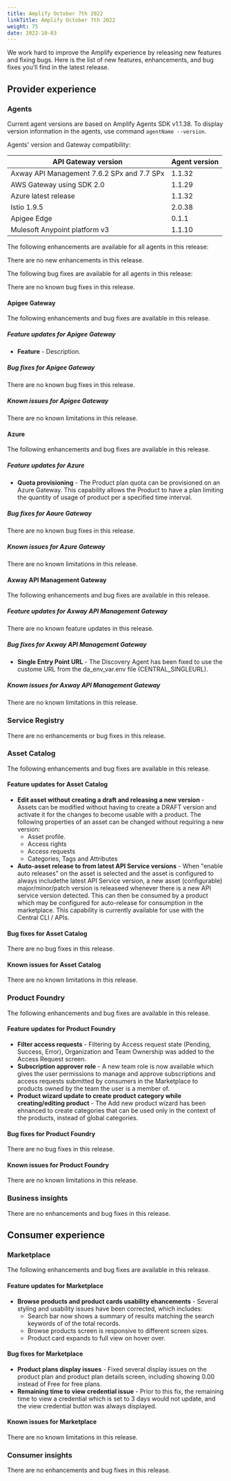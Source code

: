 ```yaml
---
title: Amplify October 7th 2022
linkTitle: Amplify October 7th 2022
weight: 75
date: 2022-10-03
---
```

We work hard to improve the Amplify experience by releasing new features and fixing bugs. Here is the list of new features, enhancements, and bug fixes you’ll find in the latest release.

## Provider experience

### Agents

Current agent versions are based on Amplify Agents SDK v1.1.38. To display version information in the agents, use command `agentName --version`.

Agents' version and Gateway compatibility:

| API Gateway version                        | Agent version|
|--------------------------------------------|--------------|
| Axway API Management 7.6.2 SPx and 7.7 SPx | 1.1.32       |
| AWS Gateway using SDK 2.0                  | 1.1.29       |
| Azure latest release                       | 1.1.32       |
| Istio 1.9.5                                | 2.0.38       |
| Apigee Edge                                | 0.1.1        |
| Mulesoft Anypoint platform v3              | 1.1.10        |

The following enhancements are available for all agents in this release:

There are no new enhancements in this release.

The following bug fixes are available for all agents in this release:

There are no known bug fixes in this release.

#### Apigee Gateway

The following enhancements and bug fixes are available in this release.

##### Feature updates for Apigee Gateway

* **Feature** - Description.

##### Bug fixes for Apigee Gateway

There are no known bug fixes in this release.

##### Known issues for Apigee Gateway

There are no known limitations in this release.


#### Azure

The following enhancements and bug fixes are available in this release.

##### Feature updates for Azure

* **Quota provisioning** - The Product plan quota can be provisioned on an Azure Gateway. This capability allows the Product to have a plan limiting the quantity of usage of product per a specified time interval.

##### Bug fixes for Aaure Gateway

There are no known bug fixes in this release.

##### Known issues for Azure Gateway

There are no known limitations in this release.

#### Axway API Management Gateway

The following enhancements and bug fixes are available in this release.

##### Feature updates for Axway API Management Gateway

There are no known feature updates in this release.

##### Bug fixes for Axway API Management Gateway

* **Single Entry Point URL** - The Discovery Agent has been fixed to use the custome URL from the da_env_var.env file (CENTRAL_SINGLEURL).

##### Known issues for Axway API Management Gateway

There are no known limitations in this release.

### Service Registry

There are no enhancements or bug fixes in this release.

### Asset Catalog

The following enhancements and bug fixes are available in this release.

#### Feature updates for Asset Catalog

* **Edit asset without creating a draft and releasing a new version** - Assets can be modified without having to create a DRAFT version and activate it for the changes to become usable with a product. The following properties of an asset can be changed without requiring a new version:
  * Asset profile.
  * Access rights
  * Access requests
  * Categories, Tags and Attributes
* **Auto-asset release to from latest API Service versions** - When "enable auto releases" on the asset is selected and the asset is configured to always includethe latest API Service version, a new asset (configurable) major/minor/patch version is releaseed whenever there is a new API service version detected. This can then be consumed by a product which may be configured for auto-release for consumption in the marketplace. This capability is currently available for use with the Central CLI / APIs.

#### Bug fixes for Asset Catalog

There are no bug fixes in this release.

#### Known issues for Asset Catalog

There are no known limitations in this release.

### Product Foundry

The following enhancements and bug fixes are available in this release.

#### Feature updates for Product Foundry

* **Filter access requests** - Filtering by Access request state (Pending, Success, Error), Organization and Team Ownership was added to the Access Request screen.
* **Subscription approver role** - A new team role is now available which gives the user permissions to manage and approve subscriptions and access requests submitted by consumers in the Marketplace to products owned by the team the user is a member of.
* **Product wizard update to create product category while creating/editing product** - The Add new product wizard has been ehnanced to create categories that can be used only in the context of the products, instead of global categories.

#### Bug fixes for Product Foundry

There are no bug fixes in this release.

#### Known issues for Product Foundry

There are no known limitations in this release.

### Business insights

There are no enhancements and bug fixes in this release.

## Consumer experience

### Marketplace

The following enhancements and bug fixes are available in this release.

#### Feature updates for Marketplace

* **Browse products and product cards usability ehancements** - Several styling and usability issues have been corrected, which includes:
  * Search bar now shows a summary of results matching the search keywords of of the total records.
  * Browse products screen is responsive to different screen sizes.
  * Product card expands to full view on hover over.

#### Bug fixes for Marketplace

* **Product plans display issues** - Fixed several display issues on the product plan and product plan details screen, including showing 0.00 instead of Free for free plans.
* **Remaining time to view credential issue** - Prior to this fix, the remaining time to view a credential which is set to 3 days would not update, and the view credential button was always displayed.

#### Known issues for Marketplace

There are no known limitations in this release.

### Consumer insights

There are no enhancements and bug fixes in this release.
